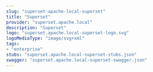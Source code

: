 ```yaml
---
slug: "superset-apache-local-superset"
title: "Superset"
provider: "superset.apache.local"
description: "Superset"
logo: "superset.apache.local-superset-logo.svg"
logoMediaType: "image/svg+xml"
tags:
- "enterprise"
stubs: "superset.apache.local-superset-stubs.json"
swagger: "superset.apache.local-superset-swagger.json"
---
```

